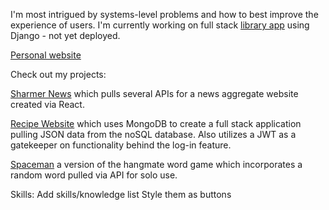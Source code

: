 I'm most intrigued by systems-level problems and how to best improve the experience of users. I'm currently working on full stack [library app](https://github.com/codysharma/CodyLibrary) using Django - not yet deployed.

[Personal website](https://codysharma.github.io/me/)

Check out my projects: 

[Sharmer News](https://codysharma.github.io/Sharmer-News/) which pulls several APIs for a news aggregate website created via React.

[Recipe Website](https://github.com/codysharma/recipeWebsite) which uses MongoDB to create a full stack application pulling JSON data from the noSQL database. Also utilizes a JWT as a gatekeeper on functionality behind the log-in feature.

[Spaceman](https://codysharma.github.io/SpacemanGame/) a version of the hangmate word game which incorporates a random word pulled via API for solo use.

Skills: 
Add skills/knowledge list
Style them as buttons
